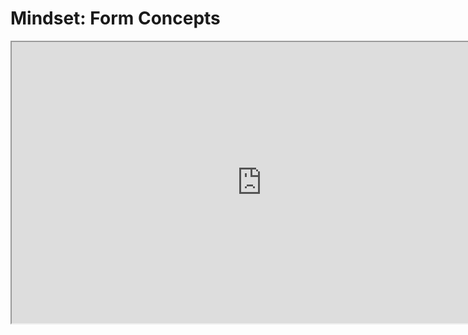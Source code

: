 # Mindset: Form Concepts

<p><iframe src="https://www.youtube.com/embed/YytNdfxSMf4?rel=0" width="800" height="450" allowfullscreen="allowfullscreen" allow="accelerometer; autoplay; clipboard-write; encrypted-media; gyroscope; picture-in-picture"></iframe></p>